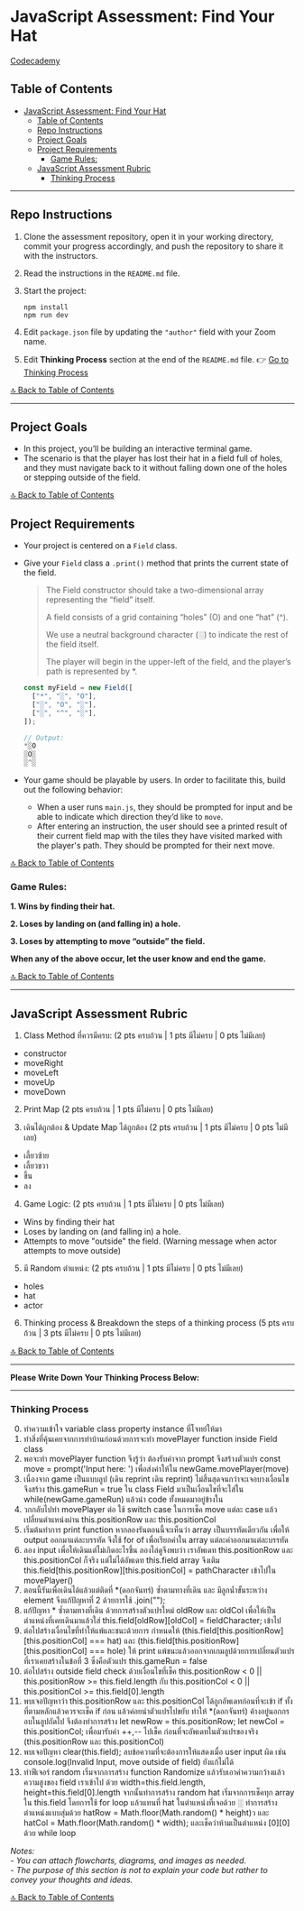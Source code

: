 # JavaScript Assessment: Find Your Hat

[Codecademy](https://www.codecademy.com/projects/practice/find-your-hat)

## Table of Contents

- [JavaScript Assessment: Find Your Hat](#javascript-assessment-find-your-hat)
  - [Table of Contents](#table-of-contents)
  - [Repo Instructions](#repo-instructions)
  - [Project Goals](#project-goals)
  - [Project Requirements](#project-requirements)
    - [Game Rules:](#game-rules)
  - [JavaScript Assessment Rubric](#javascript-assessment-rubric)
    - [Thinking Process](#thinking-process)

---

## Repo Instructions

1. Clone the assessment repository, open it in your working directory, commit your progress accordingly, and push the repository to share it with the instructors.
2. Read the instructions in the `README.md` file.
3. Start the project:

   ```terminal
   npm install
   npm run dev
   ```

4. Edit `package.json` file by updating the `"author"` field with your Zoom name.
5. Edit **Thinking Process** section at the end of the `README.md` file. 👉 [Go to Thinking Process](#thinking-process)

[🔝 Back to Table of Contents](#table-of-contents)

---

## Project Goals

- In this project, you’ll be building an interactive terminal game.
- The scenario is that the player has lost their hat in a field full of holes, and they must navigate back to it without falling down one of the holes or stepping outside of the field.

[🔝 Back to Table of Contents](#table-of-contents)

## Project Requirements

- Your project is centered on a `Field` class.
- Give your `Field` class a `.print()` method that prints the current state of the field.

  > The Field constructor should take a two-dimensional array representing the “field” itself.
  >
  > A field consists of a grid containing “holes” (O) and one “hat” (^).
  >
  > We use a neutral background character (░) to indicate the rest of the field itself.
  >
  > The player will begin in the upper-left of the field, and the player’s path is represented by \*.

  ```js
  const myField = new Field([
  	["*", "░", "O"],
  	["░", "O", "░"],
  	["░", "^", "░"],
  ]);

  // Output:
  *░O
  ░O░
  ░^░

  ```

- Your game should be playable by users. In order to facilitate this, build out the following behavior:

  - When a user runs `main.js`, they should be prompted for input and be able to indicate which direction they’d like to `move`.
  - After entering an instruction, the user should see a printed result of their current field map with the tiles they have visited marked with the player's path. They should be prompted for their next move.

[🔝 Back to Table of Contents](#table-of-contents)

### Game Rules:

**1. Wins by finding their hat.**

**2. Loses by landing on (and falling in) a hole.**

**3. Loses by attempting to move “outside” the field.**

**When any of the above occur, let the user know and end the game.**

[🔝 Back to Table of Contents](#table-of-contents)

---

## JavaScript Assessment Rubric

1. Class Method ที่ควรมีครบ: (2 pts ครบถ้วน | 1 pts มีไม่ครบ | 0 pts ไม่มีเลย)

- constructor
- moveRight
- moveLeft
- moveUp
- moveDown

2. Print Map (2 pts ครบถ้วน | 1 pts มีไม่ครบ | 0 pts ไม่มีเลย)

3. เดินได้ถูกต้อง & Update Map ได้ถูกต้อง (2 pts ครบถ้วน | 1 pts มีไม่ครบ | 0 pts ไม่มีเลย)

- เลี้ยวซ้าย
- เลี้ยวขวา
- ขึ้น
- ลง

4. Game Logic: (2 pts ครบถ้วน | 1 pts มีไม่ครบ | 0 pts ไม่มีเลย)

- Wins by finding their hat
- Loses by landing on (and falling in) a hole.
- Attempts to move "outside" the field. (Warning message when actor attempts to move outside)

5. มี Random ตำแหน่ง: (2 pts ครบถ้วน | 1 pts มีไม่ครบ | 0 pts ไม่มีเลย)

- holes
- hat
- actor

6. Thinking process & Breakdown the steps of a thinking process (5 pts ครบถ้วน | 3 pts มีไม่ครบ | 0 pts ไม่มีเลย)

[🔝 Back to Table of Contents](#table-of-contents)

---

**Please Write Down Your Thinking Process Below:**

---

### Thinking Process

0. ทำความเข้าใจ variable class property instance ที่โจทย์ให้มา
1. ทำสิ่งที่คุ้นเคยจากการทำบ้านก่อนด้วยการจะทำ movePlayer function inside Field class
2. พอจะทำ movePlayer function จึงรู้ว่า ต้องรับค่าจาก prompt จึงสร้างตัวแปร const move = prompt('Input here: ') เพื่อส่งค่าให้ใน newGame.movePlayer(move)
3. เนื่องจาก game เป็นแบบลูป (เดิน reprint เดิน reprint) ไม่สิ้นสุดจนกว่าจะเจอบางเงื่อนไข จึงสร้าง this.gameRun = true ใน class Field มาเป็นเงื่อนไขที่จะใส่ใน while(newGame.gameRun) แล้วนำ code ทั้งหมดมาอยู่ข้างใน
4. วกกลับไปทำ movePlayer ต่อ ใช้ switch case ในการเช็ค move แต่ละ case แล้วเปลี่ยนตำแหน่งผ่าน this.positionRow และ this.positionCol
5. เริ่มต้นทำการ print function หากลองรันตอนนี้จะเห็นว่า array เป็นบรรทัดเดียวกัน เพื่อให้ output ออกมาแต่ละบรรทัด จึงใช้ for of เพื่อเรียกค่าใน array แต่ละค่าออกมาแต่ละบรรทัด
6. ลอง input เพื่อให้เดินแต่ไม่เกิดอะไรขึ้น ลองไล่ดูจึงพบว่า เราอัพเดท this.positionRow และ this.positionCol ก็จริง แต่ไม่ได้อัพเดท this.field array จึงเติม this.field[this.positionRow][this.positionCol] = pathCharacter เข้าไปใน movePlayer()
7. ตอนนี้รันเพื่อเดินได้แล้วแต่ติดที่ *(ดอกจันทร์) ซ้ำตามทางที่เดิน และ มีลูกน้ำขั้นระหว่าง element จึงแก้ปัญหาที่ 2 ด้วยการใช้ .join("");
8. แก้ปัญหา * ซ้ำตามทางที่เดิน ด้วยการสร้างตัวแปรใหม่ oldRow และ oldCol เพื่อให้เป็นตำแหน่งที่เคยเดินมาแล้วใส่ this.field[oldRow][oldCol] = fieldCharacter; เข้าไป
9. ต่อไปสร้างเงื่อนไขที่ทำให้แพ้และชนะด้วยการ กำหนดให้ (this.field[this.positionRow][this.positionCol] === hat) และ (this.field[this.positionRow][this.positionCol] === hole) ให้ print แพ้ชนะแล้วออกจากเกมลูปด้วยการเปลี่ยนตัวแปรที่เราเคยสร้างในข้อที่ 3 ซึ่งคือตัวแปร this.gameRun = false
10. ต่อไปสร้าง outside field check ด้วยเงื่อนไขที่เช็ค this.positionRow < 0 || this.positionRow >= this.field.length กับ this.positionCol < 0 || this.positionCol >= this.field[0].length
11. พบเจอปัญหาว่า this.positionRow และ this.positionCol ได้ถูกอัพเดทก่อนที่จะเข้า if ทั้งที่ตามหลักแล้วควรจะเช็ค if ก่อน แล้วค่อยนำตัวแปรไปขยับ ทำให้ *(ดอกจันทร์) ค้างอยู่นอกกรอบในลูปถัดไป จึงต้องทำการสร้าง let newRow = this.positionRow; let newCol = this.positionCol; เพื่อมารับค่า ++,-- ไปเช็ค ก่อนที่จะอัพเดทในตัวแปรของจริง (this.positionRow และ this.positionCol)
12. พบเจอปัญหา clear(this.field); ลบข้อความที่จะต้องการให้แสดงเมื่อ user input ผิด เช่น console.log(Invalid Input, move outside of field) ยังแก้ไม่ได้
13. ทำฟีเจอร์ random เริ่มจากการสร้าง function Randomize แล้วรับเอาค่าความกว้างแล้วความสูงของ field เราเข้าไป ด้วย width=this.field.length, height=this.field[0].length จากนั้นทำการสร้าง random hat เริ่มจากการเช็คทุก array ใน this.field โดยการใช้ for loop แล้วแทนที่ hat ในตำแหน่งที่เจอด้วย ░ ทำการสร้างตำแหน่งแบบสุ่มด้วย hatRow = Math.floor(Math.random() * height)ว และ hatCol = Math.floor(Math.random() * width); และเช็คว่าห้ามเป็นตำแหน่ง [0][0] ด้วย while loop

_Notes:_<br>
_- You can attach flowcharts, diagrams, and images as needed._<br>
_- The purpose of this section is not to explain your code but rather to convey your thoughts and ideas._

[🔝 Back to Table of Contents](#table-of-contents)
